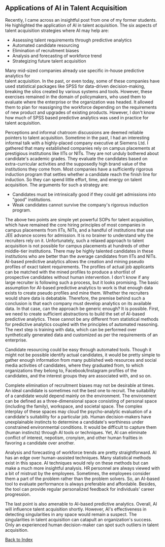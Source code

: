 ## Applications of AI in Talent Acquisition

Recently, I came across an insightful post from one of my former students. He highlighted the 
application of AI in talent acquisition. The six aspects of talent acquisition strategies 
where AI may help are:
- Assessing talent requirements through predictive analytics
- Automated candidate resourcing
- Elimination of recruitment biases
- Analysis and forecasting of workforce trend
- Strategizing future talent acquisition

Many mid-sized companies already use specific in-house predictive analytics for  
talent acquisition. In the past, or even today, some of these companies have used statistical packages
like SPSS for data-driven decision-making, breaking the silos created by various systems and tools. 
However, these exercises remained in the domain of policymakers, who used them to evaluate where
the enterprise or the organization was headed. It allowed them to plan for reassigning the workforce
depending on the requirements of new product and upgrades of existing products. However, I don't 
know how much of SPSS based predictive analytics was used in practice for talent acquisition. 

Perceptions and informal chatroom discussions are deemed reliable pointers to talent acquisition. 
Sometime in the past, I had an interesting informal talk with a highly-placed company executive at 
Siemens Ltd. I gathered that many established companies rely on campus placements at prestigious 
institutions like IITs or NITs. They are not unduly bothered about candidate's academic grades. 
They evaluate the candidates based on extra-curricular activities and the supposedly high brand 
value of the institutions they come from. Most companies have a sufficiently rigorous induction 
program that settles whether a candidate reach the finish line for induction. So they can 
spend little effort, time, and energy on talent acquisition. The arguments for such a strategy are:
- Candidates must be intrinsically good if they could get admissions into "good" institutions.
- Weak candidates cannot survive the company's rigorous induction program.

The above two points are simple yet powerful SOPs for talent acquisition, which have remained
the core hiring principles of most companies in campus placements from IITs,  NITs, and a handful of 
institutions that use JEE advance scores for admission. It is no brainer to understand why the
recruiters rely on it. Unfortunately, such a relaxed approach to talent acquisition is not possible
for campus placements at hundreds of other middle-tier institutions. There may be highly talented 
candidates in these institutions who are better than the average candidates from IITs and NITs. 
AI-based predictive analytics allows the creation and mining pseudo profiles of exact talent 
requirements. The profiles of actual job applicants can be matched with the mined profiles to produce
a shortlist of prospective candidates without human intervention. I don't know if any large 
recruiter is following such a process, but it looks promising. The basic assumption for AI-based 
predictive analytics to work is that enough data exists to create pseudo profiles and mine them. 
Whether the recruiters would share data is debatable. Therefore, the 
premise behind such a conclusion is that each company must develop analytics on its available 
data. In that case, can the approach be generic enough? It is possible. First, we need 
to create sufficient abstractions to build the set of AI-based predictive analytics. These
cannot be any different from statistical methods for predictive analytics coupled with the principles 
of automated reasoning. The next step is training with data, which can be performed over synthetically
generated data and customized as per the requirements of an enterprise. 

Candidate resourcing could be easy through automated tools. Though it might not be possible 
identify actual candidates, it would be pretty simple to gather enough information from
many published web resources and social media activities of candidates, where they graduated from, 
to which organizations they belong to, Facebook/Instagram profiles of the candidates, and the 
interest groups they are associated with, and so on. 

Complete elimination of recruitment biases may not be desirable at times. An ideal candidate is 
sometimes not the best one to recruit. The suitability of a candidate would depend mainly on
the environment. The environment can be defined as a three-dimensional space consisting of personal 
space (including the family), workspace, and societal space. The complex interplay of 
these spaces may cloud the psycho-analytic evaluation of a candidate's suitability for a particular job.
Human decision-makers have unexplainable instincts to determine a candidate's worthiness under
constrained environmental conditions. It would be difficult to capture them (human instincts) through 
AI tools or techniques. Yet, AI can eliminate conflict of interest, nepotism, 
cronyism, and other human frailties in favoring a candidate over another.

Analysis and forecasting of workforce trends are pretty straightforward. AI has an edge over 
human-assisted techniques. Many statistical methods exist in this space. AI techniques would rely
on these methods but can make a much more insightful analysis. HR personnel are always viewed with a 
bit of mistrust by the employees. Sometimes, the employees consider them a part of the problem rather 
than the problem solvers. So, an AI-based tool to evaluate performance is always 
preferable and affordable. Besides, the tool can provide regular personalized feedback for
individuals' career progression.

The last point is also amenable to AI-based predictive analytics. Overall, AI will
influence talent acquisition shortly. However, AI's effectiveness in detecting 
singularities in any space would remain a suspect. The singularities in talent 
acquisition can catapult an organization's success. Only an experienced human decision-maker 
can spot such outliers in talent acquisition.

[Back to Index](../index.md)
